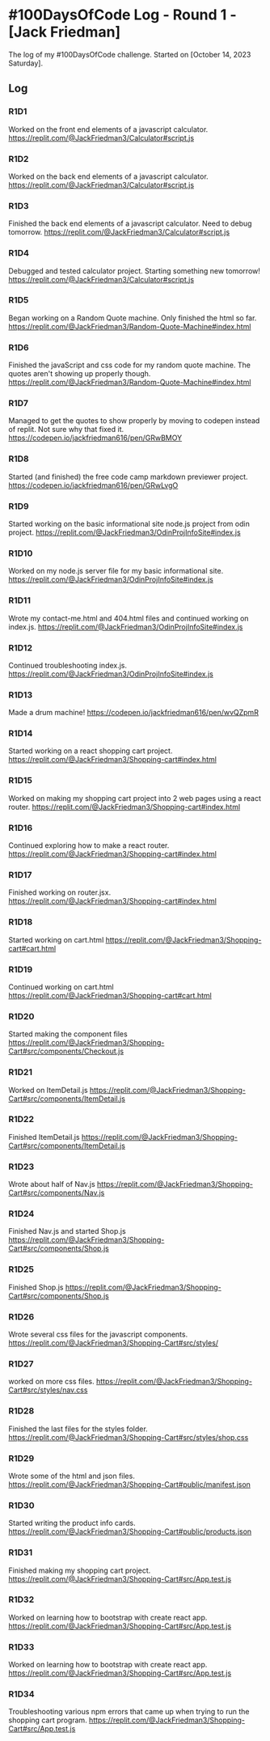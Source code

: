 # #100DaysOfCode Log - Round 1 - [Jack Friedman]

The log of my #100DaysOfCode challenge. Started on [October 14, 2023 Saturday].

## Log

### R1D1 
Worked on the front end elements of a javascript calculator. https://replit.com/@JackFriedman3/Calculator#script.js

### R1D2
Worked on the back end elements of a javascript calculator. https://replit.com/@JackFriedman3/Calculator#script.js

### R1D3
Finished the back end elements of a javascript calculator. Need to debug tomorrow. https://replit.com/@JackFriedman3/Calculator#script.js

### R1D4
Debugged and tested calculator project. Starting something new tomorrow! https://replit.com/@JackFriedman3/Calculator#script.js

### R1D5
Began working on a Random Quote machine. Only finished the html so far. https://replit.com/@JackFriedman3/Random-Quote-Machine#index.html

### R1D6
Finished the javaScript and css code for my random quote machine. The quotes aren't showing up properly though. https://replit.com/@JackFriedman3/Random-Quote-Machine#index.html

### R1D7
Managed to get the quotes to show properly by moving to codepen instead of replit. Not sure why that fixed it. https://codepen.io/jackfriedman616/pen/GRwBMOY

### R1D8
Started (and finished) the free code camp markdown previewer project. https://codepen.io/jackfriedman616/pen/GRwLvgO

### R1D9
Started working on the basic informational site node.js project from odin project. https://replit.com/@JackFriedman3/OdinProjInfoSite#index.js

### R1D10
Worked on my node.js server file for my basic informational site. https://replit.com/@JackFriedman3/OdinProjInfoSite#index.js

### R1D11
Wrote my contact-me.html and 404.html files and continued working on index.js. https://replit.com/@JackFriedman3/OdinProjInfoSite#index.js

### R1D12
Continued troubleshooting index.js. https://replit.com/@JackFriedman3/OdinProjInfoSite#index.js

### R1D13
Made a drum machine! https://codepen.io/jackfriedman616/pen/wvQZpmR

### R1D14
Started working on a react shopping cart project. https://replit.com/@JackFriedman3/Shopping-cart#index.html

### R1D15
Worked on making my shopping cart project into 2 web pages using a react router. https://replit.com/@JackFriedman3/Shopping-cart#index.html

### R1D16
Continued exploring how to make a react router. https://replit.com/@JackFriedman3/Shopping-cart#index.html

### R1D17
Finished working on router.jsx. https://replit.com/@JackFriedman3/Shopping-cart#index.html

### R1D18
Started working on cart.html https://replit.com/@JackFriedman3/Shopping-cart#cart.html

### R1D19
Continued working on cart.html https://replit.com/@JackFriedman3/Shopping-cart#cart.html

### R1D20
Started making the component files https://replit.com/@JackFriedman3/Shopping-Cart#src/components/Checkout.js

### R1D21
Worked on ItemDetail.js https://replit.com/@JackFriedman3/Shopping-Cart#src/components/ItemDetail.js

### R1D22
Finished ItemDetail.js https://replit.com/@JackFriedman3/Shopping-Cart#src/components/ItemDetail.js

### R1D23
Wrote about half of Nav.js https://replit.com/@JackFriedman3/Shopping-Cart#src/components/Nav.js

### R1D24
Finished Nav.js and started Shop.js https://replit.com/@JackFriedman3/Shopping-Cart#src/components/Shop.js

### R1D25
Finished Shop.js https://replit.com/@JackFriedman3/Shopping-Cart#src/components/Shop.js

### R1D26
Wrote several css files for the javascript components. https://replit.com/@JackFriedman3/Shopping-Cart#src/styles/

### R1D27
worked on more css files. https://replit.com/@JackFriedman3/Shopping-Cart#src/styles/nav.css

### R1D28
Finished the last files for the styles folder. https://replit.com/@JackFriedman3/Shopping-Cart#src/styles/shop.css

### R1D29
Wrote some of the html and json files. https://replit.com/@JackFriedman3/Shopping-Cart#public/manifest.json

### R1D30
Started writing the product info cards. https://replit.com/@JackFriedman3/Shopping-Cart#public/products.json

### R1D31
Finished making my shopping cart project. https://replit.com/@JackFriedman3/Shopping-Cart#src/App.test.js

### R1D32
Worked on learning how to bootstrap with create react app. https://replit.com/@JackFriedman3/Shopping-Cart#src/App.test.js

### R1D33
Worked on learning how to bootstrap with create react app. https://replit.com/@JackFriedman3/Shopping-Cart#src/App.test.js

### R1D34
Troubleshooting various npm errors that came up when trying to run the shopping cart program. https://replit.com/@JackFriedman3/Shopping-Cart#src/App.test.js
